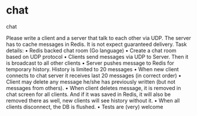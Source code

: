 # chat
chat


Please write a client and a server that talk to each other via UDP. The server has to cache messages in Redis. It is not expect guaranteed delivery.
Task details:
• Redis backed chat room (Go language)
• Create a chat room based on UDP protocol
• Clients send messages via UDP to Server. Then it is broadcast to all other clients
• Server pushes message to Redis for temporary history. History is limited to 20 messages
• When new client connects to chat server it receives last 20 messages (in correct order)
• Client may delete any message he/she has previously written (but not messages from others).
• When client deletes message, it is removed in chat screen for all clients. And if it was saved in Redis, it will also be removed there as well, new clients will see history without it.
• When all clients disconnect, the DB is flushed.
• Tests are (very) welcome